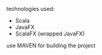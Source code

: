 technologies used:

- Scala
- JavaFX
- ScalaFX (wrapped JavaFX)


use MAVEN for building the project
